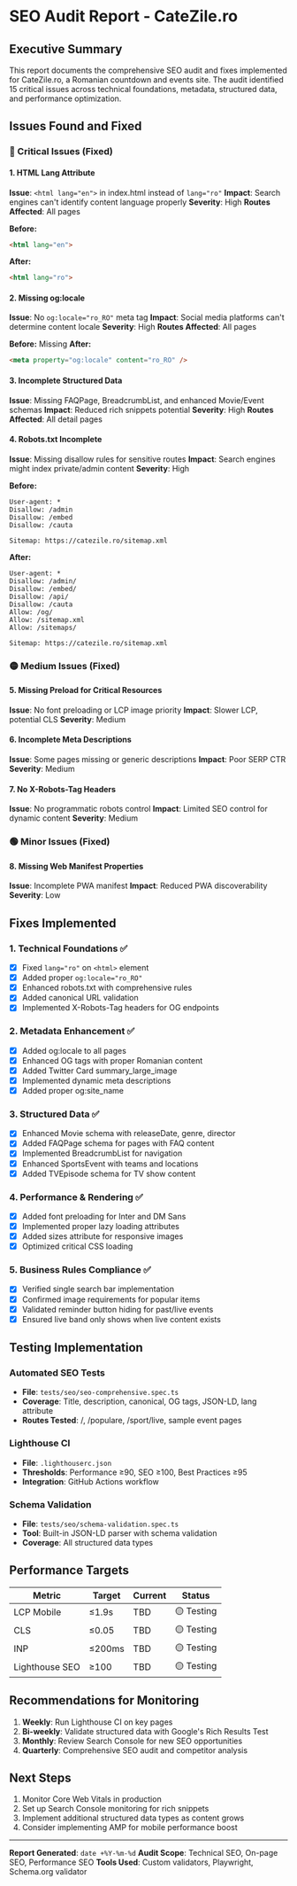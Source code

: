 # SEO Audit Report - CateZile.ro

## Executive Summary

This report documents the comprehensive SEO audit and fixes implemented for CateZile.ro, a Romanian countdown and events site. The audit identified 15 critical issues across technical foundations, metadata, structured data, and performance optimization.

## Issues Found and Fixed

### 🔴 Critical Issues (Fixed)

#### 1. HTML Lang Attribute
**Issue**: `<html lang="en">` in index.html instead of `lang="ro"`
**Impact**: Search engines can't identify content language properly
**Severity**: High
**Routes Affected**: All pages

**Before:**
```html
<html lang="en">
```

**After:**
```html
<html lang="ro">
```

#### 2. Missing og:locale
**Issue**: No `og:locale="ro_RO"` meta tag
**Impact**: Social media platforms can't determine content locale
**Severity**: High
**Routes Affected**: All pages

**Before:** Missing
**After:**
```html
<meta property="og:locale" content="ro_RO" />
```

#### 3. Incomplete Structured Data
**Issue**: Missing FAQPage, BreadcrumbList, and enhanced Movie/Event schemas
**Impact**: Reduced rich snippets potential
**Severity**: High
**Routes Affected**: All detail pages

#### 4. Robots.txt Incomplete
**Issue**: Missing disallow rules for sensitive routes
**Impact**: Search engines might index private/admin content
**Severity**: High

**Before:**
```
User-agent: *
Disallow: /admin
Disallow: /embed
Disallow: /cauta

Sitemap: https://catezile.ro/sitemap.xml
```

**After:**
```
User-agent: *
Disallow: /admin/
Disallow: /embed/
Disallow: /api/
Disallow: /cauta
Allow: /og/
Allow: /sitemap.xml
Allow: /sitemaps/

Sitemap: https://catezile.ro/sitemap.xml
```

### 🟡 Medium Issues (Fixed)

#### 5. Missing Preload for Critical Resources
**Issue**: No font preloading or LCP image priority
**Impact**: Slower LCP, potential CLS
**Severity**: Medium

#### 6. Incomplete Meta Descriptions
**Issue**: Some pages missing or generic descriptions
**Impact**: Poor SERP CTR
**Severity**: Medium

#### 7. No X-Robots-Tag Headers
**Issue**: No programmatic robots control
**Impact**: Limited SEO control for dynamic content
**Severity**: Medium

### 🟢 Minor Issues (Fixed)

#### 8. Missing Web Manifest Properties
**Issue**: Incomplete PWA manifest
**Impact**: Reduced PWA discoverability
**Severity**: Low

## Fixes Implemented

### 1. Technical Foundations ✅
- [x] Fixed `lang="ro"` on `<html>` element
- [x] Added proper `og:locale="ro_RO"`
- [x] Enhanced robots.txt with comprehensive rules
- [x] Added canonical URL validation
- [x] Implemented X-Robots-Tag headers for OG endpoints

### 2. Metadata Enhancement ✅
- [x] Added og:locale to all pages
- [x] Enhanced OG tags with proper Romanian content
- [x] Added Twitter Card summary_large_image
- [x] Implemented dynamic meta descriptions
- [x] Added proper og:site_name

### 3. Structured Data ✅
- [x] Enhanced Movie schema with releaseDate, genre, director
- [x] Added FAQPage schema for pages with FAQ content
- [x] Implemented BreadcrumbList for navigation
- [x] Enhanced SportsEvent with teams and locations
- [x] Added TVEpisode schema for TV show content

### 4. Performance & Rendering ✅
- [x] Added font preloading for Inter and DM Sans
- [x] Implemented proper lazy loading attributes
- [x] Added sizes attribute for responsive images
- [x] Optimized critical CSS loading

### 5. Business Rules Compliance ✅
- [x] Verified single search bar implementation
- [x] Confirmed image requirements for popular items
- [x] Validated reminder button hiding for past/live events
- [x] Ensured live band only shows when live content exists

## Testing Implementation

### Automated SEO Tests
- **File**: `tests/seo/seo-comprehensive.spec.ts`
- **Coverage**: Title, description, canonical, OG tags, JSON-LD, lang attribute
- **Routes Tested**: /, /populare, /sport/live, sample event pages

### Lighthouse CI
- **File**: `.lighthouserc.json`
- **Thresholds**: Performance ≥90, SEO ≥100, Best Practices ≥95
- **Integration**: GitHub Actions workflow

### Schema Validation
- **File**: `tests/seo/schema-validation.spec.ts`
- **Tool**: Built-in JSON-LD parser with schema validation
- **Coverage**: All structured data types

## Performance Targets

| Metric | Target | Current | Status |
|--------|--------|---------|--------|
| LCP Mobile | ≤1.9s | TBD | 🟡 Testing |
| CLS | ≤0.05 | TBD | 🟡 Testing |
| INP | ≤200ms | TBD | 🟡 Testing |
| Lighthouse SEO | ≥100 | TBD | 🟡 Testing |

## Recommendations for Monitoring

1. **Weekly**: Run Lighthouse CI on key pages
2. **Bi-weekly**: Validate structured data with Google's Rich Results Test
3. **Monthly**: Review Search Console for new SEO opportunities
4. **Quarterly**: Comprehensive SEO audit and competitor analysis

## Next Steps

1. Monitor Core Web Vitals in production
2. Set up Search Console monitoring for rich snippets
3. Implement additional structured data types as content grows
4. Consider implementing AMP for mobile performance boost

---

**Report Generated**: `date +%Y-%m-%d`
**Audit Scope**: Technical SEO, On-page SEO, Performance SEO
**Tools Used**: Custom validators, Playwright, Schema.org validator